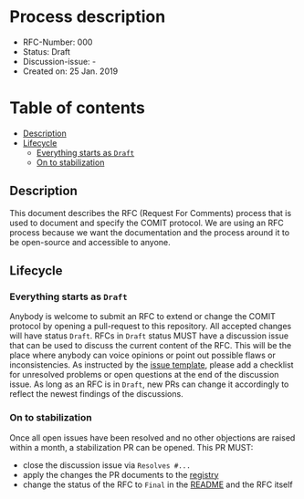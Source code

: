 # Process description

- RFC-Number: 000
- Status: Draft
- Discussion-issue: -
- Created on: 25 Jan. 2019

# Table of contents
- [Description](#description)
- [Lifecycle](#lifecycle)
  - [Everything starts as `Draft`](#everything-starts-as-draft)
  - [On to stabilization](#on-to-stabilization)

## Description

This document describes the RFC (Request For Comments) process that is used to document and specify the COMIT protocol.
We are using an RFC process because we want the documentation and the process around it to be open-source and accessible to anyone.

## Lifecycle

### Everything starts as `Draft`

Anybody is welcome to submit an RFC to extend or change the COMIT protocol by opening a pull-request to this repository.
All accepted changes will have status `Draft`.
RFCs in `Draft` status MUST have a discussion issue that can be used to discuss the current content of the RFC.
This will be the place where anybody can voice opinions or point out possible flaws or inconsistencies.
As instructed by the [issue template](./.github/ISSUE_TEMPLATE/discussion_issue.md), please add a checklist for unresolved problems or open questions at the end of the discussion issue.
As long as an RFC is in `Draft`, new PRs can change it accordingly to reflect the newest findings of the discussions.

### On to stabilization

Once all open issues have been resolved and no other objections are raised within a month, a stabilization PR can be opened.
This PR MUST:
- close the discussion issue via `Resolves #...`
- apply the changes the PR documents to the [registry](./COMIT-registry.md)
- change the status of the RFC to `Final` in the [README](./README.md) and the RFC itself
